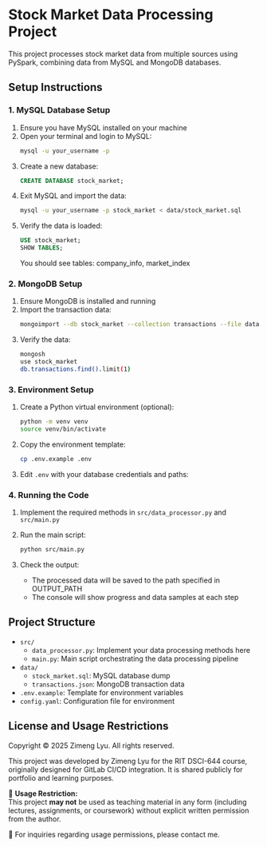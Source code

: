 # Stock Market Data Processing Project

This project processes stock market data from multiple sources using PySpark, combining data from MySQL and MongoDB databases.

## Setup Instructions

### 1. MySQL Database Setup

1. Ensure you have MySQL installed on your machine
2. Open your terminal and login to MySQL:
   ```bash
   mysql -u your_username -p
   ```
3. Create a new database:
   ```sql
   CREATE DATABASE stock_market;
   ```
4. Exit MySQL and import the data:
   ```bash
   mysql -u your_username -p stock_market < data/stock_market.sql
   ```
5. Verify the data is loaded:
   ```sql
   USE stock_market;
   SHOW TABLES;
   ```
   You should see tables: company_info, market_index

### 2. MongoDB Setup

1. Ensure MongoDB is installed and running
2. Import the transaction data:
   ```bash
   mongoimport --db stock_market --collection transactions --file data/transactions.json --jsonArray
   ```
3. Verify the data:
   ```bash
   mongosh
   use stock_market
   db.transactions.find().limit(1)
   ```

### 3. Environment Setup

1. Create a Python virtual environment (optional):
   ```bash
   python -m venv venv
   source venv/bin/activate 
   ```


2. Copy the environment template:
   ```bash
   cp .env.example .env
   ```

3. Edit `.env` with your database credentials and paths:


### 4. Running the Code

1. Implement the required methods in `src/data_processor.py` and `src/main.py`

2. Run the main script:
   ```bash
   python src/main.py
   ```

3. Check the output:
   - The processed data will be saved to the path specified in OUTPUT_PATH
   - The console will show progress and data samples at each step

## Project Structure

- `src/`
  - `data_processor.py`: Implement your data processing methods here
  - `main.py`: Main script orchestrating the data processing pipeline
- `data/`
  - `stock_market.sql`: MySQL database dump
  - `transactions.json`: MongoDB transaction data
- `.env.example`: Template for environment variables
- `config.yaml`: Configuration file for environment


## License and Usage Restrictions

Copyright © 2025 Zimeng Lyu. All rights reserved.

This project was developed by Zimeng Lyu for the RIT DSCI-644 course, originally designed for GitLab CI/CD integration. It is shared publicly for portfolio and learning purposes.

🚫 **Usage Restriction:**  
This project **may not** be used as teaching material in any form (including lectures, assignments, or coursework) without explicit written permission from the author.

📩 For inquiries regarding usage permissions, please contact me.